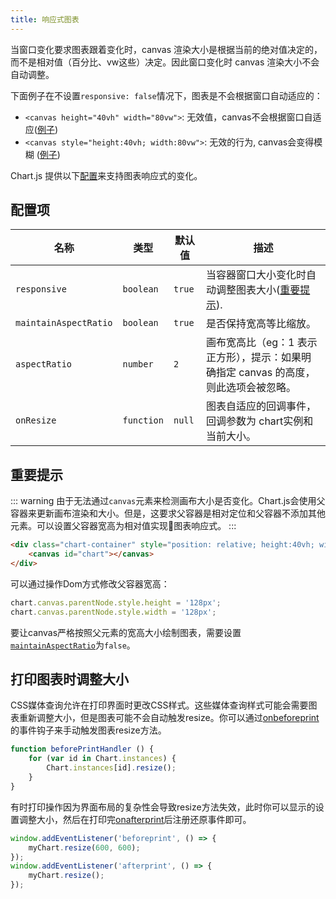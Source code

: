 ```yaml
---
title: 响应式图表
---
```


当窗口变化要求图表跟着变化时，canvas 渲染大小是根据当前的绝对值决定的，而不是相对值（百分比、vw这些）决定。因此窗口变化时 canvas 渲染大小不会自动调整。

下面例子在不设置`responsive: false`情况下，图表是不会根据窗口自动适应的：

- `<canvas height="40vh" width="80vw">`: 无效值，canvas不会根据窗口自适应([例子](https://codepen.io/chartjs/pen/oWLZaR))
- `<canvas style="height:40vh; width:80vw">`: 无效的行为, canvas会变得模糊 ([例子](https://codepen.io/chartjs/pen/WjxpmO))

Chart.js 提供以下[配置](#配置项)来支持图表响应式的变化。

## 配置项

| 名称 | 类型 | 默认值 | 描述
| ---- | ---- | ------- | -----------
| `responsive` | `boolean` | `true` | 当容器窗口大小变化时自动调整图表大小([重要提示](#重要提示)).
| `maintainAspectRatio` | `boolean` | `true` | 是否保持宽高等比缩放。
| `aspectRatio` | `number` | `2` | 画布宽高比（eg：1 表示正方形），提示：如果明确指定 canvas 的高度，则此选项会被忽略。
| `onResize` | `function` | `null` | 图表自适应的回调事件，回调参数为 chart实例和当前大小。

## 重要提示

::: warning
由于无法通过`canvas`元素来检测画布大小是否变化。Chart.js会使用父容器来更新画布渲染和大小。但是，这要求父容器是相对定位和父容器不添加其他元素。可以设置父容器宽高为相对值实现图表响应式。
:::

```html
<div class="chart-container" style="position: relative; height:40vh; width:80vw">
    <canvas id="chart"></canvas>
</div>
```

可以通过操作Dom方式修改父容器宽高：

```javascript
chart.canvas.parentNode.style.height = '128px';
chart.canvas.parentNode.style.width = '128px';
```

要让canvas严格按照父元素的宽高大小绘制图表，需要设置[`maintainAspectRatio`](#配置项)为`false`。

## 打印图表时调整大小

CSS媒体查询允许在打印界面时更改CSS样式。这些媒体查询样式可能会需要图表重新调整大小，但是图表可能不会自动触发resize。你可以通过[onbeforeprint](https://developer.mozilla.org/en-US/docs/Web/API/WindowEventHandlers/onbeforeprint)的事件钩子来手动触发图表resize方法。

```javascript
function beforePrintHandler () {
    for (var id in Chart.instances) {
        Chart.instances[id].resize();
    }
}
```

有时打印操作因为界面布局的复杂性会导致resize方法失效，此时你可以显示的设置调整大小，然后在打印完[onafterprint](https://developer.mozilla.org/en-US/docs/Web/API/WindowEventHandlers/onafterprint)后注册还原事件即可。

```javascript
window.addEventListener('beforeprint', () => {
	myChart.resize(600, 600);
});
window.addEventListener('afterprint', () => {
	myChart.resize();
});
```
